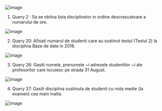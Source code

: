 
![image](https://user-images.githubusercontent.com/43127951/50071932-219ed100-01dc-11e9-9477-396e69663259.png)


1. Query 2 : Sa se obtina lista disciplinelor in ordine descrescatoare a numarului de ore.

![image](https://user-images.githubusercontent.com/43127951/50071985-527f0600-01dc-11e9-97f6-f3e2e89526ce.png)

2. Query 20: Afisati numarul de studenti care au sustinut testul (Testul 2) la disciplina Baze de date in 2018.


![image](https://user-images.githubusercontent.com/43127951/50072012-6cb8e400-01dc-11e9-863a-9c101b0b855f.png)

3. Query 26: Gasiti numele, prenumele ~i adresele studentilor ~i ale profesorilor care locuiesc pe strada 31 August.

![image](https://user-images.githubusercontent.com/43127951/50072043-878b5880-01dc-11e9-9617-91f668d76881.png)

4. Query 37: Gasiti disciplina sustinuta de studenti cu nota medie (la examen) cea main inalta.


![image](https://user-images.githubusercontent.com/43127951/50072103-b0abe900-01dc-11e9-9839-dedfec99f891.png)

